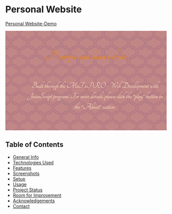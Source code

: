# Personal Website

<a href="https://marinela26.github.io/Personal-Website/#HOME">Personal Website-Demo</a>

<img src="website.png" alt="PacMan" width="#" height="#">

## Table of Contents
* [General Info](#general-information)
* [Technologies Used](#technologies-used)
* [Features](#features)
* [Screenshots](#screenshots)
* [Setup](#setup)
* [Usage](#usage)
* [Project Status](#project-status)
* [Room for Improvement](#room-for-improvement)
* [Acknowledgements](#acknowledgements)
* [Contact](#contact)



